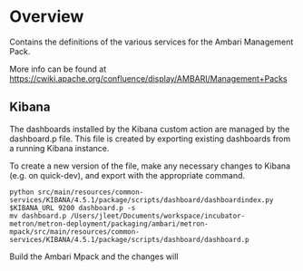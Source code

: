 # Overview

Contains the definitions of the various services for the Ambari Management Pack.

More info can be found at https://cwiki.apache.org/confluence/display/AMBARI/Management+Packs

## Kibana

The dashboards installed by the Kibana custom action are managed by the dashboard.p file.  This file is created by exporting existing dashboards from a running Kibana instance.

To create a new version of the file, make any necessary changes to Kibana (e.g. on quick-dev), and export with the appropriate command.
```
python src/main/resources/common-services/KIBANA/4.5.1/package/scripts/dashboard/dashboardindex.py $KIBANA_URL 9200 dashboard.p -s
mv dashboard.p /Users/jleet/Documents/workspace/incubator-metron/metron-deployment/packaging/ambari/metron-mpack/src/main/resources/common-services/KIBANA/4.5.1/package/scripts/dashboard/dashboard.p
```

Build the Ambari Mpack and the changes will

